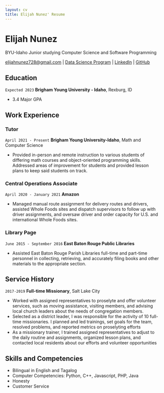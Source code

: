 ```yaml
---
layout: cv
title: Elijah Nunez' Resume
---
```

# Elijah Nunez
BYU-Idaho Junior studying Computer Science and Software Programming

<div id="webaddress">
<a href="elijahnunez728@gmail.com">elijahnunez728@gmail.com</a>
| <a href="https://byuidatascience.github.io/development.html">Data Science Program</a>
| <a href="https://www.linkedin.com/in/nelijahnu%C3%B1ez/">LinkedIn</a>
| <a href="https://github.com/elinunez2">GitHub</a>
</div>

<!-- https://www.monique.tech/the-art-of-markdown -->

## Education

`Expected 2023`
__Brigham Young University - Idaho__, Rexburg, ID

- 3.4 Major GPA


## Work Experience

### Tutor

`April 2021 - Present`
__Brigham Young University-Idaho__, Math and Computer Science

- Provided in-person and remote instruction to various students of differing math courses and object-oriented programming skills. Addressed areas of improvement for students and provided lesson plans to keep said students on track.

### Central Operations Associate

`April 2020 - January 2021`
__Amazon__

- Managed manual route assignment for delivery routes and drivers, assisted Whole Foods sites and dispatch supervisors to follow up with driver assignments, and oversaw driver and order capacity for U.S. and international Whole Foods sites. 

### Library Page

`June 2015 - September 2016`
__East Baton Rouge Public Libraries__

- Assisted East Baton Rouge Parish Libraries full-time and part-time personnel in collecting, retrieving, and accurately filing books and other materials to the appropriate section.

## Service History

`2017-2019`
__Full-time Missionary__, Salt Lake City

- Worked with assigned representatives to proselyte and offer volunteer services, such as moving assistance, visiting members, and advising local church leaders about the needs of congregation members. 
- Selected as a district leader, I was responsible for the activity of 10 full-time missionaries. I planned and led trainings, set goals for the team, resolved problems, and reported metrics on proselyting efforts
- As a missionary trainer, I trained assigned representatives to adjust to the daily routine and assignments, organized lesson plans, and contacted local residents about our efforts and volunteer opportunities

## Skills and Competencies

- Bilingual in English and Tagalog
- Computer Competencies: Python, C++, Javascript, PHP, Java
- Honesty
- Customer Service

<!-- ### Footer

Last updated: Dec 2021 -->


